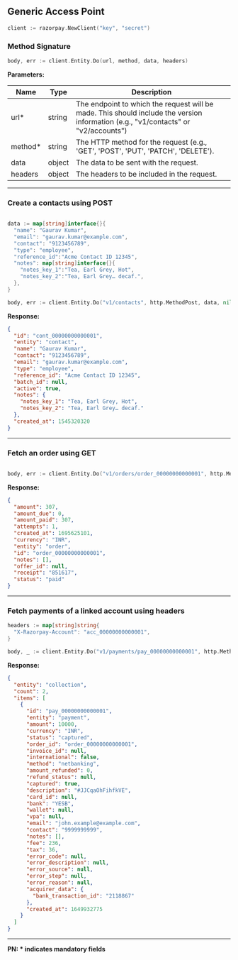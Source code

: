 ## Generic Access Point


```go
client := razorpay.NewClient("key", "secret")
```

### Method Signature
```go
body, err := client.Entity.Do(url, method, data, headers)
```    

**Parameters:**

| Name          | Type        | Description                                 |
|---------------|-------------|---------------------------------------------|
| url*          | string      | The endpoint to which the request will be made. This should include the version information (e.g., "v1/contacts" or "v2/accounts")  |
| method*       | string      | The HTTP method for the request (e.g., 'GET', 'POST', 'PUT', 'PATCH', 'DELETE'). |
| data          | object    | The data to be sent with the request.|
| headers         | object      | The headers to be included in the request. |

-------------------------------------------------------------------------------------------------------

### Create a contacts using POST

```go

data := map[string]interface{}{
  "name": "Gaurav Kumar",
  "email": "gaurav.kumar@example.com",
  "contact": "9123456789",
  "type": "employee",
  "reference_id":"Acme Contact ID 12345",
  "notes": map[string]interface{}{
    "notes_key_1":"Tea, Earl Grey, Hot",
    "notes_key_2":"Tea, Earl Grey… decaf.",
  },
}

body, err := client.Entity.Do("v1/contacts", http.MethodPost, data, nil)
```

**Response:**

```json
{
  "id": "cont_00000000000001",
  "entity": "contact",
  "name": "Gaurav Kumar",
  "contact": "9123456789",
  "email": "gaurav.kumar@example.com",
  "type": "employee",
  "reference_id": "Acme Contact ID 12345",
  "batch_id": null,
  "active": true,
  "notes": {
    "notes_key_1": "Tea, Earl Grey, Hot",
    "notes_key_2": "Tea, Earl Grey… decaf."
  },
  "created_at": 1545320320
}
```

-------------------------------------------------------------------------------------------------------

### Fetch an order using GET

```go

body, err := client.Entity.Do("v1/orders/order_00000000000001", http.MethodGet, nil, nil)
```

**Response:**

```json
{
  "amount": 307,
  "amount_due": 0,
  "amount_paid": 307,
  "attempts": 1,
  "created_at": 1695625101,
  "currency": "INR",
  "entity": "order",
  "id": "order_00000000000001",
  "notes": [],
  "offer_id": null,
  "receipt": "851617",
  "status": "paid"
}
```

-------------------------------------------------------------------------------------------------------

### Fetch payments of a linked account using headers

```go
headers := map[string]string{
  "X-Razorpay-Account": "acc_00000000000001",
}

body, _ := client.Entity.Do("v1/payments/pay_00000000000001", http.MethodGet, nil, headers)
```

**Response:**

```json
{
  "entity": "collection",
  "count": 2,
  "items": [
    {
      "id": "pay_00000000000001",
      "entity": "payment",
      "amount": 10000,
      "currency": "INR",
      "status": "captured",
      "order_id": "order_00000000000001",
      "invoice_id": null,
      "international": false,
      "method": "netbanking",
      "amount_refunded": 0,
      "refund_status": null,
      "captured": true,
      "description": "#JJCqaOhFihfkVE",
      "card_id": null,
      "bank": "YESB",
      "wallet": null,
      "vpa": null,
      "email": "john.example@example.com",
      "contact": "9999999999",
      "notes": [],
      "fee": 236,
      "tax": 36,
      "error_code": null,
      "error_description": null,
      "error_source": null,
      "error_step": null,
      "error_reason": null,
      "acquirer_data": {
        "bank_transaction_id": "2118867"
      },
      "created_at": 1649932775
    }
  ]
}
```

-------------------------------------------------------------------------------------------------------

**PN: * indicates mandatory fields**
<br>
<br>
